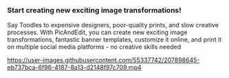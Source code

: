 ### Start creating new exciting image transformations!

Say Toodles to expensive designers, poor-quality prints, and slow creative processes. With PicAndEdit, you can create new exciting image transformations, fantastic banner templates, customize it online, and print it on multiple social media platforms - no creative skills needed

https://user-images.githubusercontent.com/55337742/207898645-eb737bca-6f96-4187-8a13-d2148f97c709.mp4
